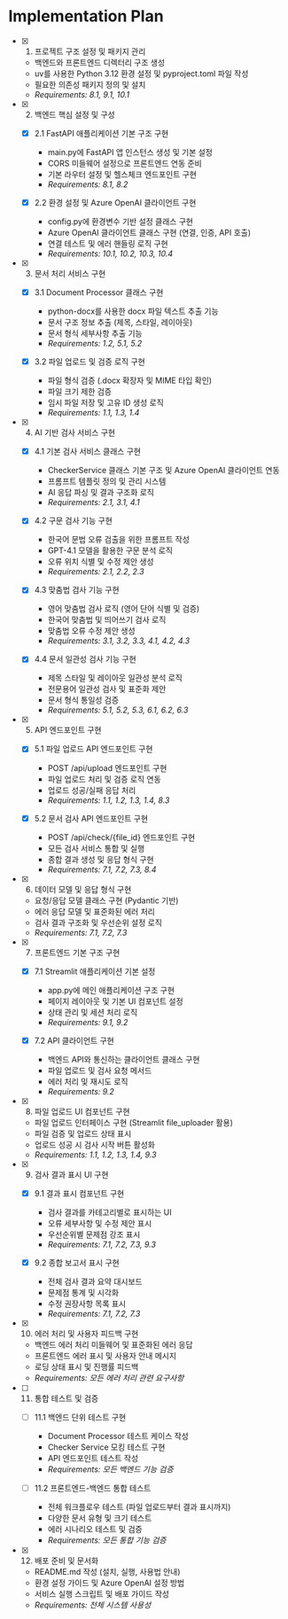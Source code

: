 # Implementation Plan

- [x] 1. 프로젝트 구조 설정 및 패키지 관리

  - 백엔드와 프론트엔드 디렉터리 구조 생성
  - uv를 사용한 Python 3.12 환경 설정 및 pyproject.toml 파일 작성
  - 필요한 의존성 패키지 정의 및 설치
  - _Requirements: 8.1, 9.1, 10.1_

- [x] 2. 백엔드 핵심 설정 및 구성

  - [x] 2.1 FastAPI 애플리케이션 기본 구조 구현
    - main.py에 FastAPI 앱 인스턴스 생성 및 기본 설정
    - CORS 미들웨어 설정으로 프론트엔드 연동 준비
    - 기본 라우터 설정 및 헬스체크 엔드포인트 구현
    - _Requirements: 8.1, 8.2_

  - [x] 2.2 환경 설정 및 Azure OpenAI 클라이언트 구현
    - config.py에 환경변수 기반 설정 클래스 구현
    - Azure OpenAI 클라이언트 클래스 구현 (연결, 인증, API 호출)
    - 연결 테스트 및 에러 핸들링 로직 구현
    - _Requirements: 10.1, 10.2, 10.3, 10.4_

- [x] 3. 문서 처리 서비스 구현

  - [x] 3.1 Document Processor 클래스 구현
    - python-docx를 사용한 docx 파일 텍스트 추출 기능
    - 문서 구조 정보 추출 (제목, 스타일, 레이아웃)
    - 문서 형식 세부사항 추출 기능
    - _Requirements: 1.2, 5.1, 5.2_

  - [x] 3.2 파일 업로드 및 검증 로직 구현
    - 파일 형식 검증 (.docx 확장자 및 MIME 타입 확인)
    - 파일 크기 제한 검증
    - 임시 파일 저장 및 고유 ID 생성 로직
    - _Requirements: 1.1, 1.3, 1.4_

- [x] 4. AI 기반 검사 서비스 구현

  - [x] 4.1 기본 검사 서비스 클래스 구현
    - CheckerService 클래스 기본 구조 및 Azure OpenAI 클라이언트 연동
    - 프롬프트 템플릿 정의 및 관리 시스템
    - AI 응답 파싱 및 결과 구조화 로직
    - _Requirements: 2.1, 3.1, 4.1_

  - [x] 4.2 구문 검사 기능 구현
    - 한국어 문법 오류 검출을 위한 프롬프트 작성
    - GPT-4.1 모델을 활용한 구문 분석 로직
    - 오류 위치 식별 및 수정 제안 생성
    - _Requirements: 2.1, 2.2, 2.3_

  - [x] 4.3 맞춤법 검사 기능 구현
    - 영어 맞춤법 검사 로직 (영어 단어 식별 및 검증)
    - 한국어 맞춤법 및 띄어쓰기 검사 로직
    - 맞춤법 오류 수정 제안 생성
    - _Requirements: 3.1, 3.2, 3.3, 4.1, 4.2, 4.3_

  - [x] 4.4 문서 일관성 검사 기능 구현
    - 제목 스타일 및 레이아웃 일관성 분석 로직
    - 전문용어 일관성 검사 및 표준화 제안
    - 문서 형식 통일성 검증
    - _Requirements: 5.1, 5.2, 5.3, 6.1, 6.2, 6.3_

- [x] 5. API 엔드포인트 구현



  - [x] 5.1 파일 업로드 API 엔드포인트 구현
    - POST /api/upload 엔드포인트 구현
    - 파일 업로드 처리 및 검증 로직 연동
    - 업로드 성공/실패 응답 처리
    - _Requirements: 1.1, 1.2, 1.3, 1.4, 8.3_

  - [x] 5.2 문서 검사 API 엔드포인트 구현
    - POST /api/check/{file_id} 엔드포인트 구현
    - 모든 검사 서비스 통합 및 실행
    - 종합 결과 생성 및 응답 형식 구현
    - _Requirements: 7.1, 7.2, 7.3, 8.4_

- [x] 6. 데이터 모델 및 응답 형식 구현
  - 요청/응답 모델 클래스 구현 (Pydantic 기반)
  - 에러 응답 모델 및 표준화된 에러 처리
  - 검사 결과 구조화 및 우선순위 설정 로직
  - _Requirements: 7.1, 7.2, 7.3_

- [x] 7. 프론트엔드 기본 구조 구현

  - [x] 7.1 Streamlit 애플리케이션 기본 설정
    - app.py에 메인 애플리케이션 구조 구현
    - 페이지 레이아웃 및 기본 UI 컴포넌트 설정
    - 상태 관리 및 세션 처리 로직
    - _Requirements: 9.1, 9.2_

  - [x] 7.2 API 클라이언트 구현
    - 백엔드 API와 통신하는 클라이언트 클래스 구현
    - 파일 업로드 및 검사 요청 메서드
    - 에러 처리 및 재시도 로직
    - _Requirements: 9.2_

- [x] 8. 파일 업로드 UI 컴포넌트 구현

  - 파일 업로드 인터페이스 구현 (Streamlit file_uploader 활용)
  - 파일 검증 및 업로드 상태 표시
  - 업로드 성공 시 검사 시작 버튼 활성화
  - _Requirements: 1.1, 1.2, 1.3, 1.4, 9.3_

- [x] 9. 검사 결과 표시 UI 구현


  - [x] 9.1 결과 표시 컴포넌트 구현
    - 검사 결과를 카테고리별로 표시하는 UI
    - 오류 세부사항 및 수정 제안 표시
    - 우선순위별 문제점 강조 표시
    - _Requirements: 7.1, 7.2, 7.3, 9.3_

  - [x] 9.2 종합 보고서 표시 구현
    - 전체 검사 결과 요약 대시보드
    - 문제점 통계 및 시각화
    - 수정 권장사항 목록 표시
    - _Requirements: 7.1, 7.2, 7.3_

- [x] 10. 에러 처리 및 사용자 피드백 구현
  - 백엔드 에러 처리 미들웨어 및 표준화된 에러 응답
  - 프론트엔드 에러 표시 및 사용자 안내 메시지
  - 로딩 상태 표시 및 진행률 피드백
  - _Requirements: 모든 에러 처리 관련 요구사항_

- [ ] 11. 통합 테스트 및 검증
  - [ ] 11.1 백엔드 단위 테스트 구현
    - Document Processor 테스트 케이스 작성
    - Checker Service 모킹 테스트 구현
    - API 엔드포인트 테스트 작성
    - _Requirements: 모든 백엔드 기능 검증_

  - [ ] 11.2 프론트엔드-백엔드 통합 테스트
    - 전체 워크플로우 테스트 (파일 업로드부터 결과 표시까지)
    - 다양한 문서 유형 및 크기 테스트
    - 에러 시나리오 테스트 및 검증
    - _Requirements: 모든 통합 기능 검증_

- [x] 12. 배포 준비 및 문서화
  - README.md 작성 (설치, 실행, 사용법 안내)
  - 환경 설정 가이드 및 Azure OpenAI 설정 방법
  - 서비스 실행 스크립트 및 배포 가이드 작성
  - _Requirements: 전체 시스템 사용성_